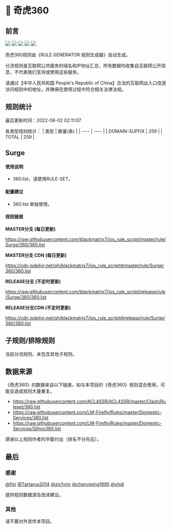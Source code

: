 # 🧸 奇虎360

## 前言

![](https://shields.io/badge/-移除重复规则-ff69b4) ![](https://shields.io/badge/-DOMAIN与DOMAIN--SUFFIX合并-green) ![](https://shields.io/badge/-DOMAIN--SUFFIX间合并-critical) ![](https://shields.io/badge/-DOMAIN--SUFFIX与DOMAIN--KEYWORD合并-blue) ![](https://shields.io/badge/-IP--CIDR(6)合并-blueviolet) 

奇虎360规则由《RULE GENERATOR 规则生成器》自动生成。

分流规则是互联网公共服务的域名和IP地址汇总，所有数据均收集自互联网公开信息，不代表我们支持或使用这些服务。

请通过【中华人民共和国 People's Republic of China】合法的互联网出入口信道访问规则中的地址，并确保在使用过程中符合相关法律法规。

## 规则统计

最后更新时间：2022-06-02 02:11:07

各类型规则统计：
| 类型 | 数量(条)  | 
| ---- | ----  |
| DOMAIN-SUFFIX | 259  | 
| TOTAL | 259  | 


## Surge 

#### 使用说明
- 360.list，请使用RULE-SET。

#### 配置建议
- 360.list 单独使用。

#### 规则链接
**MASTER分支 (每日更新)**

https://raw.githubusercontent.com/blackmatrix7/ios_rule_script/master/rule/Surge/360/360.list

**MASTER分支 CDN (每日更新)**

https://cdn.jsdelivr.net/gh/blackmatrix7/ios_rule_script@master/rule/Surge/360/360.list

**RELEASE分支 (不定时更新)**

https://raw.githubusercontent.com/blackmatrix7/ios_rule_script/release/rule/Surge/360/360.list

**RELEASE分支CDN (不定时更新)**

https://cdn.jsdelivr.net/gh/blackmatrix7/ios_rule_script@release/rule/Surge/360/360.list

## 子规则/排除规则


当前分流规则，未包含其他子规则。

## 数据来源

《奇虎360》的数据来自以下链接，如与本项目的《奇虎360》规则混合使用，可能会造成规则大量重复。

- https://raw.githubusercontent.com/ACL4SSR/ACL4SSR/master/Clash/Ruleset/360.list
- https://raw.githubusercontent.com/LM-Firefly/Rules/master/Domestic-Services/360.list
- https://raw.githubusercontent.com/LM-Firefly/Rules/master/Domestic-Services/Qihoo360.list


感谢以上规则作者的辛勤付出（排名不分先后）。

## 最后

### 感谢

[@fiiir](https://github.com/fiiir) [@Tartarus2014](https://github.com/Tartarus2014) [@zjcfynn](https://github.com/zjcfynn) [@chenyiping1995](https://github.com/chenyiping1995) [@vhdj](https://github.com/vhdj)

提供规则数据源及改进建议。

### 其他

请不要对外宣传本项目。